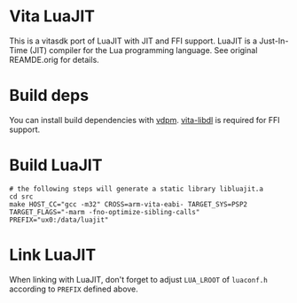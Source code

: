 # Vita LuaJIT

This is a vitasdk port of LuaJIT with JIT and FFI support.
LuaJIT is a Just-In-Time (JIT) compiler for the Lua programming language.
See original REAMDE.orig for details.

# Build deps

You can install build dependencies with [vdpm](https://github.com/vitasdk/vdpm). [vita-libdl](https://github.com/hyln9/vita-libdl) is required for FFI support.

# Build LuaJIT

```
# the following steps will generate a static library libluajit.a
cd src
make HOST_CC="gcc -m32" CROSS=arm-vita-eabi- TARGET_SYS=PSP2 TARGET_FLAGS="-marm -fno-optimize-sibling-calls" PREFIX="ux0:/data/luajit"
```

# Link LuaJIT

When linking with LuaJIT, don't forget to adjust `LUA_LROOT` of `luaconf.h` according to `PREFIX` defined above.
